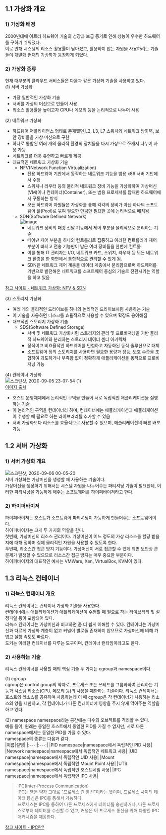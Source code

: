 ## 1.1 가상화 개요
### 1) 가상화 배경
2000년대에 이르러 하드웨어 기술의 성장과 보급 증가로 인해 성능이 우수한 하드웨어를 구하기 쉬워졌다.   
이로 인해 시스템의 리소스 활용률이 낮아졌고, 활용하지 않는 자원을 사용하려는 기술들이 개발돼 현재의 가상화가 등장하게 되었다.

### 2) 가상화 종류
현재 대부분의 클라우드 서비스들은 다음과 같은 가상화 기술을 사용하고 있다.  
(1) 서버 가상화
- 가장 일반적인 가상화 기술
- 서버를 가상의 머신으로 만들어 사용
- 리소스 활용률을 높이고자 CPU나 메모리 등을 논리적으로 나누어 사용

(2) 네트워크 가상화
- 하드웨어 어플라이언스 형태로 존재했던 L2, L3, L7 스위치와 네트워크 방화벽, 보안 장비들을 가상 머신으로 구현
- 하나로 통합된 여러 개의 물리적 환경의 장치들을 다시 가상으로 쪼개서 나누어 사용 가능
- 네트워크를 더욱 유연하고 빠르게 제공
- 대표적인 네트워크 가상화 기술
  - NFV(Network Function Virtualization)
    - 전용 하드웨어 기반에서 동작하는 네트워크 기능을 범용 x86 서버 기반에서 수행
    - 스위치나 라우터 등의 물리적 네트워크 장비 기능을 가상화하여 가상머신(VM)이나 컨테이너(Container), 또는 범용 프로세서를 탑재한 하드웨어에서 구동하는 방식
    - 모든 하드웨어 자원들은 가상화를 통해 각각의 장비가 아닌 하나의 소프트웨어 풀(Pool)로 묶여 필요한 만큼만 필요한 곳에 논리적으로 배치됨
  - SDN(Software Defined Network)  
  ![image](https://user-images.githubusercontent.com/53208493/92306191-1ef39900-efc8-11ea-8087-817be08b13a5.png)
    - 네트워크 장비의 패킷 전달 기능에서 제어 부분을 물리적으로 분리하는 기술
    - 떼어낸 제어 부분을 하나의 컨트롤러로 집중하고 이러한 컨트롤러가 제어 부분이 빠지고 전송 기능만이 남은 여러 장비들을 한번에 컨트롤
    - 이를 통해 IT 관리자는 I/O, 네트워크 카드, 스위치, 라우터 등 모든 네트워크 환경을 한 화면에서 통합적으로 관리할 수 있게 됨. 
    - SDN은 네트워크 제어 계층을 데이터 계층에서 분리함으로써 하드웨어를 기반으로 발전해온 네트워크를 소프트웨어 중심의 기술로 전환시키는 역할을 하고 있음 
    
[참고 사이트 - 네트워크 가상화: NFV & SDN](https://m.blog.naver.com/shakey7/221848950760)

(3) 스토리지 가상화
- 여러 개의 물리적인 드라이브를 하나의 논리적인 드라이브처럼 사용하는 기술
- 이 기술을 사용하면 디스크를 효율적으로 사용할 수 있으며 확장도 용이해짐
- 대표적인 스토리지 가상화 기술
  - SDS(Software Defined Storage)
    - 서버 및 네트워크 가상화처럼 스토리지의 관리 및 프로비저닝을 기반 물리적 하드웨어와 분리하는 스토리지 데이터 센터 아키텍처
    - 정적이고 비효율적인 하드웨어를 민첩하고 자동화된 동적 솔루션으로 대체
    - 소프트웨어 정의 스토리지를 사용하면 필요한 용량과 성능, 보호 수준을 조합하여 과도하거나 부족함 없이 정확하게 애플리케이션을 동적으로 프로비저닝 가능

(4) 컨테이너 가상화  
![스크린샷, 2020-09-05 23-07-54 (1)](https://user-images.githubusercontent.com/53208493/92307978-21a8bb00-efd5-11ea-9f35-6bcee202b596.png)  
[이미지 출처](https://m.blog.naver.com/PostView.nhn?blogId=complusblog&logNo=220980996544&proxyReferer=https:%2F%2Fwww.google.com%2F)  
- 호스트 운영체제에서 논리적인 구역을 만들어 서로 독립적인 애플리케이션을 실행하는 기술
- 이 논리적인 구역을 컨테이너라 하며, 컨테이너에는 애플리케이션과 애플리케이션이 수행할 때 필요로 하는 라이브러리를 추가할 수 있음
- 서버 가상화보다 리소스를 효율적으로 사용할 수 있으며, 애플리케이션의 빠른 배포 가능

## 1.2 서버 가상화
### 1) 서버 가상화 개요  
![스크린샷, 2020-09-06 00-05-20](https://user-images.githubusercontent.com/53208493/92307948-d55d7b00-efd4-11ea-83c4-c86822f94ad1.png)  
서버 가상화는 가상머신을 생성할 때 사용하는 기술이다.   
가상머신을 생성하기 위해서는 시스템 자원을 나누어주는 파티셔닝 기술이 필요한데, 이러한 파티셔닝을 가능하게 해주는 소프트웨어를 하이퍼바이저라고 한다.  

### 2) 하이퍼바이저
하이퍼바이저는 호스트가 소프트웨어 파티셔닝이 가능하게 만들어주는 소프트웨어이다.   
하이퍼바이저는 크게 두 가지의 역할을 한다.  
첫번째, 가상머신의 리소스 관리이다. 가상머신이 어느 정도의 가상 리소스를 할당 받을지에 대해 정하며 실제 물리적인 자원을 사용할 수 있도록 한다.  
두번째, 리소스간 접근 방지 기능이다. 가상머신이 서로 접근할 수 있게 되면 보안상 큰 문제가 발생할 수 있으므로 리소스간 접근 방지는 매우 중요한 부분이다.   
하이퍼바이저의 대표적인 예시는 VMWare, Xen, VirtualBox, KVM이 있다.  

## 1.3 리눅스 컨테이너
### 1) 리눅스 컨테이너 개요
리눅스 컨테이너는 컨테이너 가상화 기술을 사용한다.   
컨테이너에는 애플리케이션과 애플리케이션이 수행할 때 필요로 하는 라이브러리 및 설정파일 등이 포함되어 있다.  
리눅스 컨테이너는 가상머신과 비교하면 좀 더 쉽게 이해할 수 있다. 컨테이너는 가상머신과 다르게 가상화 계층이 없고 커널이 별로돌 존재하지 않으므로 가상머신에 비해 가볍고 실행 속도도 빠르다.  
도커는 이러한 컨테이너를 다루는 도구이며, 컨테이너 런타임이라고도 한다.  

### 2) 사용하는 기술
리눅스 컨테이너를 사욯할 때의 핵심 기술 두 가지는 cgroup과 namespace이다.  

(1) cgroup  
cgroup은 control group의 약자로, 프로세스 또는 쓰레드를 그룹화하여 관리하는 기능과 시스템 리소스(CPU, 메모리 등)의 사용을 제한하는 기술이다.
리눅스 컨테이너는 호스트의 리소스를 공유하며 사용하는데 이 때 cgroup은 각 컨테이너가 사용하는 리소스의 양을 제한하고, 각 컨테이너가 다른 컨테이너에 영향을 주지 않게 막아주는 역할을 하고 있다.  

(2) namespace
namespace라는 공간에는 다수의 오브젝트를 격리할 수 있다.   
예를 들어, 원래는 동일한 호스트에서 동일한 PID를 가질 수 없지만, 서로 다른 namespace에서는 동일한 PID를 가질 수 있다.  
namespace의 종류는 다음과 같다.  
|이름|설명|
|:---:|:---:|
|PID namespace|namespace에서 독립적인 PID 사용|
|Network namespace|namespace에서 독립적인 네트워크 사용|
|UID namespace|namespace에서 독립적인 UID 사용|
|Mount namespace|namespace에서 독립적인 Mount Point 사용|
|UTS namespace|namespace에서 독립적인 호스트네임 사용|
|IPC namespace|namespace에서 독립적인 IPC 사용|
> IPC(Inter-Process Communication)  
> IPC는 영문 약자 그대로 "프로세스 간 통신"이라는 뜻이며, 프로세스 사이의 데이터 통신은 IPC를 통해서 가능하다.  
  프로세스는 IPC를 통하여 다른 프로세스에게 데이터를 송신하거나, 다른 프로세스로부터 데이터를 수신할 수 있고, 커널은 이 프로세스 통신을 위해 다양한 IPC 매커니즘을 제공한다.   

[참고 사이트 - IPC란?](http://blog.naver.com/PostView.nhn?blogId=green187&logNo=110130416319)
